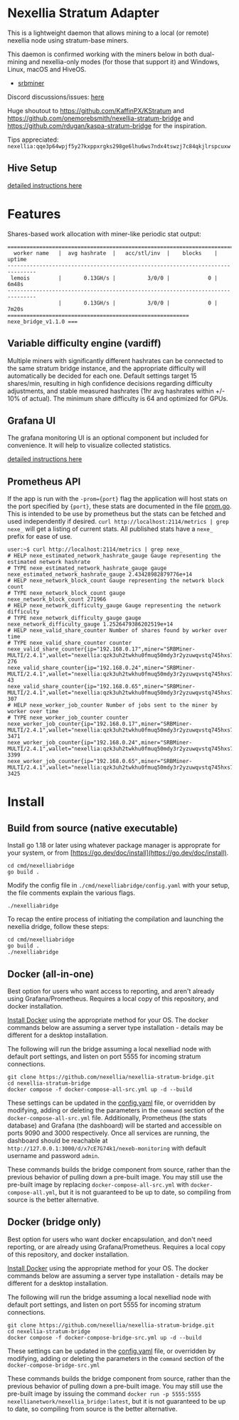 # Nexellia Stratum Adapter

This is a lightweight daemon that allows mining to a local (or remote)
nexellia node using stratum-base miners.

This daemon is confirmed working with the miners below in both dual-mining
and nexellia-only modes (for those that support it) and Windows, Linux,
macOS and HiveOS.

* [srbminer](https://github.com/doktor83/SRBMiner-Multi/releases)

Discord discussions/issues: [here](https://discord.gg/pPNESjGfb5)

Huge shoutout to https://github.com/KaffinPX/KStratum and
https://github.com/onemorebsmith/nexellia-stratum-bridge and
https://github.com/rdugan/kaspa-stratum-bridge for the inspiration.

Tips appreciated: `nexellia:qqe3p64wpjf5y27kxppxrgks298ge6lhu6ws7ndx4tswzj7c84qkjlrspcuxw`

## Hive Setup

[detailed instructions here](docs/hive-setup.md)

# Features

Shares-based work allocation with miner-like periodic stat output:

```
===============================================================================
  worker name   |  avg hashrate  |   acc/stl/inv  |    blocks    |    uptime
-------------------------------------------------------------------------------
 lemois         |       0.13GH/s |          3/0/0 |            0 |       6m48s
-------------------------------------------------------------------------------
                |       0.13GH/s |          3/0/0 |            0 |       7m20s
========================================================= nexe_bridge_v1.1.0 ===
```

## Variable difficulty engine (vardiff)

Multiple miners with significantly different hashrates can be connected
to the same stratum bridge instance, and the appropriate difficulty
will automatically be decided for each one. Default settings target
15 shares/min, resulting in high confidence decisions regarding
difficulty adjustments, and stable measured hashrates (1hr avg
hashrates within +/- 10% of actual). The minimum share difficulty is 64
and optimized for GPUs.

## Grafana UI

The grafana monitoring UI is an optional component but included for
convenience. It will help to visualize collected statistics.

[detailed instructions here](docs/monitoring-setup.md)

## Prometheus API

If the app is run with the `-prom={port}` flag the application will host
stats on the port specified by `{port}`, these stats are documented in
the file [prom.go](src/nexelliastratum/prom.go). This is intended to be use
by prometheus but the stats can be fetched and used independently if
desired. `curl http://localhost:2114/metrics | grep nexe_` will get a
listing of current stats. All published stats have a `nexe_` prefix for
ease of use.

```
user:~$ curl http://localhost:2114/metrics | grep nexe_
# HELP nexe_estimated_network_hashrate_gauge Gauge representing the estimated network hashrate
# TYPE nexe_estimated_network_hashrate_gauge gauge
nexe_estimated_network_hashrate_gauge 2.43428982879776e+14
# HELP nexe_network_block_count Gauge representing the network block count
# TYPE nexe_network_block_count gauge
nexe_network_block_count 271966
# HELP nexe_network_difficulty_gauge Gauge representing the network difficulty
# TYPE nexe_network_difficulty_gauge gauge
nexe_network_difficulty_gauge 1.2526479386202519e+14
# HELP nexe_valid_share_counter Number of shares found by worker over time
# TYPE nexe_valid_share_counter counter
nexe_valid_share_counter{ip="192.168.0.17",miner="SRBMiner-MULTI/2.4.1",wallet="nexellia:qzk3uh2twkhu0fmuq50mdy3r2yzuwqvstq745hxs7tet25hfd4egcafcdmpdl",worker="002"} 276
nexe_valid_share_counter{ip="192.168.0.24",miner="SRBMiner-MULTI/2.4.1",wallet="nexellia:qzk3uh2twkhu0fmuq50mdy3r2yzuwqvstq745hxs7tet25hfd4egcafcdmpdl",worker="003"} 43
nexe_valid_share_counter{ip="192.168.0.65",miner="SRBMiner-MULTI/2.4.1",wallet="nexellia:qzk3uh2twkhu0fmuq50mdy3r2yzuwqvstq745hxs7tet25hfd4egcafcdmpdl",worker="001"} 307
# HELP nexe_worker_job_counter Number of jobs sent to the miner by worker over time
# TYPE nexe_worker_job_counter counter
nexe_worker_job_counter{ip="192.168.0.17",miner="SRBMiner-MULTI/2.4.1",wallet="nexellia:qzk3uh2twkhu0fmuq50mdy3r2yzuwqvstq745hxs7tet25hfd4egcafcdmpdl",worker="002"} 3471
nexe_worker_job_counter{ip="192.168.0.24",miner="SRBMiner-MULTI/2.4.1",wallet="nexellia:qzk3uh2twkhu0fmuq50mdy3r2yzuwqvstq745hxs7tet25hfd4egcafcdmpdl",worker="003"} 3399
nexe_worker_job_counter{ip="192.168.0.65",miner="SRBMiner-MULTI/2.4.1",wallet="nexellia:qzk3uh2twkhu0fmuq50mdy3r2yzuwqvstq745hxs7tet25hfd4egcafcdmpdl",worker="001"} 3425
```

# Install

## Build from source (native executable)

Install go 1.18 or later using whatever package manager is approprate
for your system, or from [https://go.dev/doc/install](https://go.dev/doc/install).

```
cd cmd/nexelliabridge
go build .
```

Modify the config file in `./cmd/nexelliabridge/config.yaml` with your setup,
the file comments explain the various flags.

```
./nexelliabridge
```

To recap the entire process of initiating the compilation and launching
the nexellia dridge, follow these steps:

```
cd cmd/nexelliabridge
go build .
./nexelliabridge
```

## Docker (all-in-one)

Best option for users who want access to reporting, and aren't already
using Grafana/Prometheus. Requires a local copy of this repository, and
docker installation.

[Install Docker](https://docs.docker.com/engine/install/) using the
appropriate method for your OS. The docker commands below are assuming a
server type installation - details may be different for a desktop
installation.

The following will run the bridge assuming a local nexelliad node with
default port settings, and listen on port 5555 for incoming stratum
connections.

```
git clone https://github.com/nexellia/nexellia-stratum-bridge.git
cd nexellia-stratum-bridge
docker compose -f docker-compose-all-src.yml up -d --build
```

These settings can be updated in the [config.yaml](cmd/nexelliabridge/config.yaml)
file, or overridden by modifying, adding or deleting the parameters in the
`command` section of the `docker-compose-all-src.yml` file. Additionally,
Prometheus (the stats database) and Grafana (the dashboard) will be
started and accessible on ports 9090 and 3000 respectively. Once all
services are running, the dashboard should be reachable at
`http://127.0.0.1:3000/d/x7cE7G74k1/nexeb-monitoring` with default
username and password `admin`.

These commands builds the bridge component from source, rather than
the previous behavior of pulling down a pre-built image. You may still
use the pre-built image by replacing `docker-compose-all-src.yml` with
`docker-compose-all.yml`, but it is not guaranteed to be up to date, so
compiling from source is the better alternative.

## Docker (bridge only)

Best option for users who want docker encapsulation, and don't need
reporting, or are already using Grafana/Prometheus. Requires a local
copy of this repository, and docker installation.

[Install Docker](https://docs.docker.com/engine/install/) using the
appropriate method for your OS. The docker commands below are assuming a
server type installation - details may be different for a desktop
installation.

The following will run the bridge assuming a local nexelliad node with
default port settings, and listen on port 5555 for incoming stratum
connections.

```
git clone https://github.com/nexellia/nexellia-stratum-bridge.git
cd nexellia-stratum-bridge
docker compose -f docker-compose-bridge-src.yml up -d --build
```

These settings can be updated in the [config.yaml](cmd/nexelliabridge/config.yaml)
file, or overridden by modifying, adding or deleting the parameters in the
`command` section of the `docker-compose-bridge-src.yml`

These commands builds the bridge component from source, rather than the
previous behavior of pulling down a pre-built image. You may still use
the pre-built image by issuing the command `docker run -p 5555:5555 nexellianetwork/nexellia_bridge:latest`,
but it is not guaranteed to be up to date, so compiling from source is
the better alternative.
